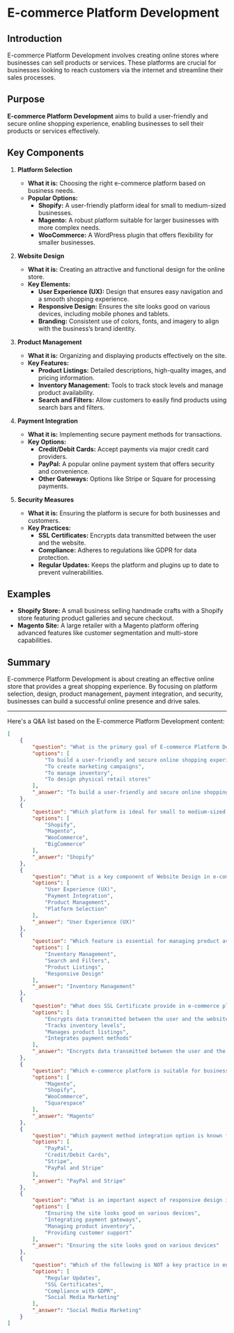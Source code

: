 # E-commerce Platform Development

## Introduction
E-commerce Platform Development involves creating online stores where businesses can sell products or services. These platforms are crucial for businesses looking to reach customers via the internet and streamline their sales processes.

## Purpose
**E-commerce Platform Development** aims to build a user-friendly and secure online shopping experience, enabling businesses to sell their products or services effectively.

## Key Components

1. **Platform Selection**
   - **What it is:** Choosing the right e-commerce platform based on business needs.
   - **Popular Options:**
     - **Shopify:** A user-friendly platform ideal for small to medium-sized businesses.
     - **Magento:** A robust platform suitable for larger businesses with more complex needs.
     - **WooCommerce:** A WordPress plugin that offers flexibility for smaller businesses.

2. **Website Design**
   - **What it is:** Creating an attractive and functional design for the online store.
   - **Key Elements:**
     - **User Experience (UX):** Design that ensures easy navigation and a smooth shopping experience.
     - **Responsive Design:** Ensures the site looks good on various devices, including mobile phones and tablets.
     - **Branding:** Consistent use of colors, fonts, and imagery to align with the business’s brand identity.

3. **Product Management**
   - **What it is:** Organizing and displaying products effectively on the site.
   - **Key Features:**
     - **Product Listings:** Detailed descriptions, high-quality images, and pricing information.
     - **Inventory Management:** Tools to track stock levels and manage product availability.
     - **Search and Filters:** Allow customers to easily find products using search bars and filters.

4. **Payment Integration**
   - **What it is:** Implementing secure payment methods for transactions.
   - **Key Options:**
     - **Credit/Debit Cards:** Accept payments via major credit card providers.
     - **PayPal:** A popular online payment system that offers security and convenience.
     - **Other Gateways:** Options like Stripe or Square for processing payments.

5. **Security Measures**
   - **What it is:** Ensuring the platform is secure for both businesses and customers.
   - **Key Practices:**
     - **SSL Certificates:** Encrypts data transmitted between the user and the website.
     - **Compliance:** Adheres to regulations like GDPR for data protection.
     - **Regular Updates:** Keeps the platform and plugins up to date to prevent vulnerabilities.

## Examples
- **Shopify Store:** A small business selling handmade crafts with a Shopify store featuring product galleries and secure checkout.
- **Magento Site:** A large retailer with a Magento platform offering advanced features like customer segmentation and multi-store capabilities.

## Summary
E-commerce Platform Development is about creating an effective online store that provides a great shopping experience. By focusing on platform selection, design, product management, payment integration, and security, businesses can build a successful online presence and drive sales.

---

Here's a Q&A list based on the E-commerce Platform Development content:

```json
[
    {
        "question": "What is the primary goal of E-commerce Platform Development?",
        "options": [
            "To build a user-friendly and secure online shopping experience",
            "To create marketing campaigns",
            "To manage inventory",
            "To design physical retail stores"
        ],
        "_answer": "To build a user-friendly and secure online shopping experience"
    },
    {
        "question": "Which platform is ideal for small to medium-sized businesses due to its user-friendliness?",
        "options": [
            "Shopify",
            "Magento",
            "WooCommerce",
            "BigCommerce"
        ],
        "_answer": "Shopify"
    },
    {
        "question": "What is a key component of Website Design in e-commerce platform development?",
        "options": [
            "User Experience (UX)",
            "Payment Integration",
            "Product Management",
            "Platform Selection"
        ],
        "_answer": "User Experience (UX)"
    },
    {
        "question": "Which feature is essential for managing product availability and stock levels?",
        "options": [
            "Inventory Management",
            "Search and Filters",
            "Product Listings",
            "Responsive Design"
        ],
        "_answer": "Inventory Management"
    },
    {
        "question": "What does SSL Certificate provide in e-commerce platform security?",
        "options": [
            "Encrypts data transmitted between the user and the website",
            "Tracks inventory levels",
            "Manages product listings",
            "Integrates payment methods"
        ],
        "_answer": "Encrypts data transmitted between the user and the website"
    },
    {
        "question": "Which e-commerce platform is suitable for businesses needing advanced features like customer segmentation?",
        "options": [
            "Magento",
            "Shopify",
            "WooCommerce",
            "Squarespace"
        ],
        "_answer": "Magento"
    },
    {
        "question": "Which payment method integration option is known for its convenience and security?",
        "options": [
            "PayPal",
            "Credit/Debit Cards",
            "Stripe",
            "PayPal and Stripe"
        ],
        "_answer": "PayPal and Stripe"
    },
    {
        "question": "What is an important aspect of responsive design in e-commerce website development?",
        "options": [
            "Ensuring the site looks good on various devices",
            "Integrating payment gateways",
            "Managing product inventory",
            "Providing customer support"
        ],
        "_answer": "Ensuring the site looks good on various devices"
    },
    {
        "question": "Which of the following is NOT a key practice in ensuring e-commerce platform security?",
        "options": [
            "Regular Updates",
            "SSL Certificates",
            "Compliance with GDPR",
            "Social Media Marketing"
        ],
        "_answer": "Social Media Marketing"
    }
]
```
